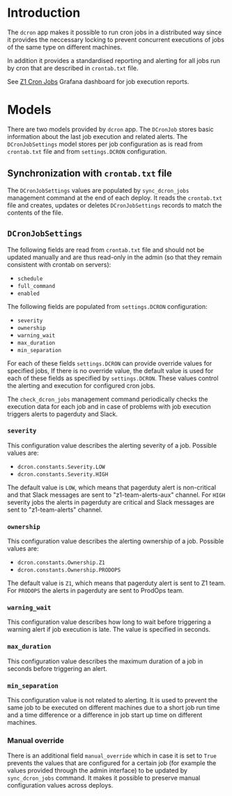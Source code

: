 # Introduction

The `dcron` app makes it possible to run cron jobs in a distributed way since it provides the neccessary locking to prevent concurrent executions of jobs of the same type on different machines.

In addition it provides a standardised reporting and alerting for all jobs run by cron that are described in `crontab.txt` file.

See [Z1 Cron Jobs](https://grafana.zemanta.com/d/G6-o80Bmk/z1-cron-jobs) Grafana dashboard for job execution reports.

# Models

There are two models provided by `dcron` app. The `DCronJob` stores basic information about the last job execution and related alerts. The `DCronJobSettings` model stores per job configuration as is read from `crontab.txt` file and from `settings.DCRON` configuration.

## Synchronization with `crontab.txt` file

The `DCronJobSettings` values are populated by `sync_dcron_jobs` management command at the end of each deploy. It reads the `crontab.txt` file and creates, updates or deletes `DCronJobSettings` records to match the contents of the file.

## `DCronJobSettings`

The following fields are read from `crontab.txt` file and should not be updated manually and are thus read-only in the admin (so that they remain consistent with crontab on servers):

* `schedule`
* `full_command`
* `enabled`

The following fields are populated from `settings.DCRON` configuration:

* `severity`
* `ownership`
* `warning_wait`
* `max_duration`
* `min_separation`

For each of these fields `settings.DCRON` can provide override values for specified jobs, If there is no override value, the default value is used for each of these fields as specified by `settings.DCRON`. These values control the alerting and execution for configured cron jobs.

The `check_dcron_jobs` management command periodically checks the execution data for each job and in case of problems with job execution triggers alerts to pagerduty and Slack.

### `severity`

This configuration value describes the alerting severity of a job. Possible values are:

* `dcron.constants.Severity.LOW`
* `dcron.constants.Severity.HIGH`

The default value is `LOW`, which means that pagerduty alert is non-critical  and that Slack messages are sent to "z1-team-alerts-aux" channel. For `HIGH` severity jobs the alerts in pagerduty are critical and Slack messages are sent to "z1-team-alerts" channel.

### `ownership`

This configuration value describes the alerting ownership of a job. Possible values are:

* `dcron.constants.Ownership.Z1`
* `dcron.constants.Ownership.PRODOPS`

The default value is `Z1`, which means that pagerduty alert is sent to Z1 team. For `PRODOPS` the alerts in pagerduty are sent to ProdOps team.

### `warning_wait`

This configuration value describes how long to wait before triggering a warning alert if job execution is late. The value is specified in seconds.

### `max_duration`

This configuration value describes the maximum duration of a job in seconds before triggering an alert.

### `min_separation`

This configuration value is not related to alerting. It is used to prevent the same job to be executed on different machines due to a short job run time and a time difference or a difference in job start up time on different machines.

### Manual override

There is an additional field `manual_override` which in case it is set to `True` prevents the values that are configured for a certain job (for example the values provided through the admin interface) to be updated by `sync_dcron_jobs` command. It makes it possible to preserve manual configuration values across deploys.
